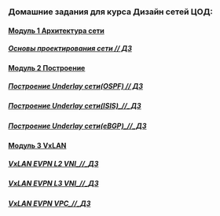 

### Домашние задания для курса Дизайн сетей ЦОД:
#### [Модуль 1 Архитектура сети](https://github.com/R0gerWilco/OTUS_DC/tree/main/Homework/Module1)
  ##### [Основы проектирования сети // ДЗ](https://github.com/R0gerWilco/OTUS_DC/tree/main/Homework/Module1/Lesson03)
#### [Модуль 2 Построение](https://github.com/R0gerWilco/OTUS_DC/tree/main/Homework/Module2/)
  #####  [Построение Underlay сети(OSPF) // ДЗ](https://github.com/R0gerWilco/OTUS_DC/tree/main/Homework/Module2/Lesson02)
  #####  [Построение Underlay сети(ISIS)_//_ДЗ](https://github.com/R0gerWilco/OTUS_DC/tree/main/Homework/Module2/Lesson03)
  #####  [Построение Underlay сети(eBGP)_//_ДЗ](https://github.com/R0gerWilco/OTUS_DC/tree/main/Homework/Module2/Lesson05)
#### [Модуль 3 VxLAN](https://github.com/R0gerWilco/OTUS_DC/tree/main/Homework/Module3)
  #####  [VxLAN EVPN L2 VNI_//_ДЗ](https://github.com/R0gerWilco/OTUS_DC/tree/main/Homework/Module3/Lesson02)
  #####  [VxLAN EVPN L3 VNI_//_ДЗ](https://github.com/R0gerWilco/OTUS_DC/tree/main/Homework/Module3/Lesson03)
  #####  [VxLAN EVPN VPC_//_ДЗ](https://github.com/R0gerWilco/OTUS_DC/tree/main/Homework/Module3/Lesson05)
